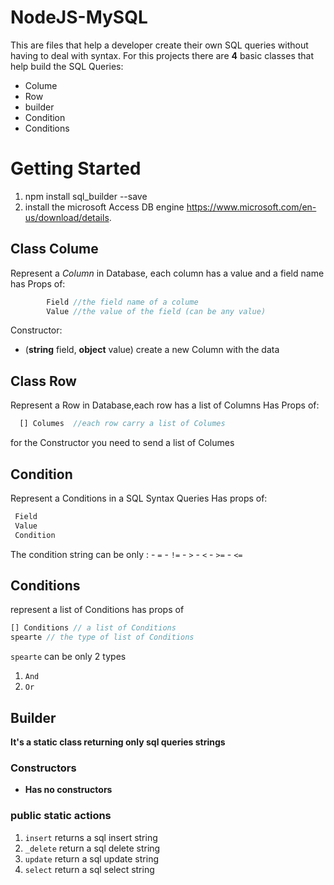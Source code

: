 # NodeJS-MySQL
This are files that help a developer create their own SQL queries without having to deal with syntax.
For this projects there are **4** basic classes that help build the SQL Queries:
- Colume
- Row
- builder
- Condition
- Conditions

# Getting Started
1. npm install sql_builder --save
2. install the microsoft Access DB engine https://www.microsoft.com/en-us/download/details.

## Class **Colume** 
Represent a *Column* in Database, each column has a value and a field name
has Props of:
```js
        Field //the field name of a colume
        Value //the value of the field (can be any value)
```

Constructor: 
- (**string** field, **object** value) create a new Column with the data

## Class **Row** 
Represent a Row in Database,each row has a list of Columns
Has Props of:
```js
  [] Columes  //each row carry a list of Columes
```
for the Constructor you need to send a list of Columes
## Condition
Represent a Conditions in a SQL Syntax Queries
Has props of:
```js
 Field
 Value
 Condition
```
The condition string can be only :
    - `=`
    - `!=`
    - `>`
    - `<`
    - `>=`
    - `<=`
    
## Conditions
represent a list of Conditions
has props of 
```js
[] Conditions // a list of Conditions
spearte // the type of list of Conditions
```
`spearte` can be only 2 types
1. `And`
2. `Or`

## Builder

**It's a static class returning only sql queries strings**
### Constructors
 - **Has no constructors**

### public static actions
1. `insert` returns a sql insert string
2. `_delete` return a sql delete string
3. `update` return a sql update string
4. `select` return a sql select string
